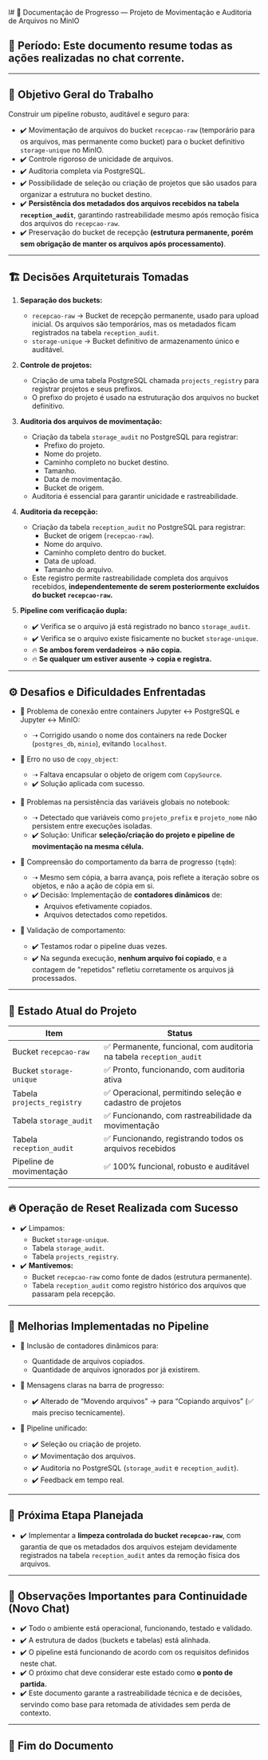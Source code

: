 l# 🚩 Documentação de Progresso — Projeto de Movimentação e Auditoria de Arquivos no MinIO

## 📅 **Período:** Este documento resume todas as ações realizadas no chat corrente.

---

## 🧠 **Objetivo Geral do Trabalho**

Construir um pipeline robusto, auditável e seguro para:

- ✔️ Movimentação de arquivos do bucket `recepcao-raw` (temporário para os arquivos, mas permanente como bucket) para o bucket definitivo `storage-unique` no MinIO.
- ✔️ Controle rigoroso de unicidade de arquivos.
- ✔️ Auditoria completa via PostgreSQL.
- ✔️ Possibilidade de seleção ou criação de projetos que são usados para organizar a estrutura no bucket destino.
- ✔️ **Persistência dos metadados dos arquivos recebidos na tabela `reception_audit`**, garantindo rastreabilidade mesmo após remoção física dos arquivos do `recepcao-raw`.
- ✔️ Preservação do bucket de recepção **(estrutura permanente, porém sem obrigação de manter os arquivos após processamento)**.

---

## 🏗️ **Decisões Arquiteturais Tomadas**

1. **Separação dos buckets:**
   - `recepcao-raw` → Bucket de recepção permanente, usado para upload inicial. Os arquivos são temporários, mas os metadados ficam registrados na tabela `reception_audit`.
   - `storage-unique` → Bucket definitivo de armazenamento único e auditável.

2. **Controle de projetos:**
   - Criação de uma tabela PostgreSQL chamada `projects_registry` para registrar projetos e seus prefixos.
   - O prefixo do projeto é usado na estruturação dos arquivos no bucket definitivo.

3. **Auditoria dos arquivos de movimentação:**
   - Criação da tabela `storage_audit` no PostgreSQL para registrar:
     - Prefixo do projeto.
     - Nome do projeto.
     - Caminho completo no bucket destino.
     - Tamanho.
     - Data de movimentação.
     - Bucket de origem.
   - Auditoria é essencial para garantir unicidade e rastreabilidade.

4. **Auditoria da recepção:**
   - Criação da tabela `reception_audit` no PostgreSQL para registrar:
     - Bucket de origem (`recepcao-raw`).
     - Nome do arquivo.
     - Caminho completo dentro do bucket.
     - Data de upload.
     - Tamanho do arquivo.
   - Este registro permite rastreabilidade completa dos arquivos recebidos, **independentemente de serem posteriormente excluídos do bucket `recepcao-raw`.**

5. **Pipeline com verificação dupla:**
   - ✔️ Verifica se o arquivo já está registrado no banco `storage_audit`.
   - ✔️ Verifica se o arquivo existe fisicamente no bucket `storage-unique`.
   - 🔥 **Se ambos forem verdadeiros → não copia.**
   - 🔥 **Se qualquer um estiver ausente → copia e registra.**

---

## ⚙️ **Desafios e Dificuldades Enfrentadas**

- 🚩 Problema de conexão entre containers Jupyter ↔ PostgreSQL e Jupyter ↔ MinIO:
  - ➝ Corrigido usando o nome dos containers na rede Docker (`postgres_db`, `minio`), evitando `localhost`.

- 🚩 Erro no uso de `copy_object`:
  - ➝ Faltava encapsular o objeto de origem com `CopySource`.
  - ✔️ Solução aplicada com sucesso.

- 🚩 Problemas na persistência das variáveis globais no notebook:
  - ➝ Detectado que variáveis como `projeto_prefix` e `projeto_nome` não persistem entre execuções isoladas.
  - ✔️ Solução: Unificar **seleção/criação do projeto e pipeline de movimentação na mesma célula.**

- 🚩 Compreensão do comportamento da barra de progresso (`tqdm`):
  - ➝ Mesmo sem cópia, a barra avança, pois reflete a iteração sobre os objetos, e não a ação de cópia em si.
  - ✔️ Decisão: Implementação de **contadores dinâmicos** de:
    - Arquivos efetivamente copiados.
    - Arquivos detectados como repetidos.

- 🚩 Validação de comportamento:
  - ✔️ Testamos rodar o pipeline duas vezes.
  - ✔️ Na segunda execução, **nenhum arquivo foi copiado**, e a contagem de "repetidos" refletiu corretamente os arquivos já processados.

---

## 🏁 **Estado Atual do Projeto**

| Item                          | Status                            |
|-------------------------------|------------------------------------|
| Bucket `recepcao-raw`         | ✅ Permanente, funcional, com auditoria na tabela `reception_audit` |
| Bucket `storage-unique`       | ✅ Pronto, funcionando, com auditoria ativa |
| Tabela `projects_registry`    | ✅ Operacional, permitindo seleção e cadastro de projetos |
| Tabela `storage_audit`        | ✅ Funcionando, com rastreabilidade da movimentação |
| Tabela `reception_audit`      | ✅ Funcionando, registrando todos os arquivos recebidos |
| Pipeline de movimentação      | ✅ 100% funcional, robusto e auditável |

---

## 🔥 **Operação de Reset Realizada com Sucesso**

- ✔️ Limpamos:
  - Bucket `storage-unique`.
  - Tabela `storage_audit`.
  - Tabela `projects_registry`.
- ✔️ **Mantivemos:**
  - Bucket `recepcao-raw` como fonte de dados (estrutura permanente).
  - Tabela `reception_audit` como registro histórico dos arquivos que passaram pela recepção.

---

## 🧠 **Melhorias Implementadas no Pipeline**

- 🔧 Inclusão de contadores dinâmicos para:
  - Quantidade de arquivos copiados.
  - Quantidade de arquivos ignorados por já existirem.

- 🔧 Mensagens claras na barra de progresso:
  - ✔️ Alterado de “Movendo arquivos” → para “Copiando arquivos” (✅ mais preciso tecnicamente).

- 🔧 Pipeline unificado:
  - ✔️ Seleção ou criação de projeto.
  - ✔️ Movimentação dos arquivos.
  - ✔️ Auditoria no PostgreSQL (`storage_audit` e `reception_audit`).
  - ✔️ Feedback em tempo real.

---

## 🚦 **Próxima Etapa Planejada**

- ✔️ Implementar a **limpeza controlada do bucket `recepcao-raw`**, com garantia de que os metadados dos arquivos estejam devidamente registrados na tabela `reception_audit` antes da remoção física dos arquivos.

---

## 🚩 **Observações Importantes para Continuidade (Novo Chat)**

- ✔️ Todo o ambiente está operacional, funcionando, testado e validado.
- ✔️ A estrutura de dados (buckets e tabelas) está alinhada.
- ✔️ O pipeline está funcionando de acordo com os requisitos definidos neste chat.
- ✔️ O próximo chat deve considerar este estado como **o ponto de partida.**
- ✔️ Este documento garante a rastreabilidade técnica e de decisões, servindo como base para retomada de atividades sem perda de contexto.

---

## 📜 **Fim do Documento**
